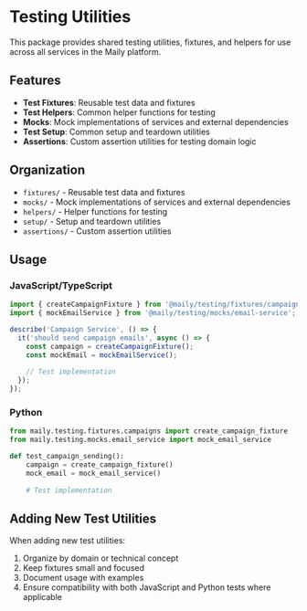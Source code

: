 # Testing Utilities

This package provides shared testing utilities, fixtures, and helpers for use across all services in the Maily platform.

## Features

- **Test Fixtures**: Reusable test data and fixtures
- **Test Helpers**: Common helper functions for testing
- **Mocks**: Mock implementations of services and external dependencies
- **Test Setup**: Common setup and teardown utilities
- **Assertions**: Custom assertion utilities for testing domain logic

## Organization

- `fixtures/` - Reusable test data and fixtures
- `mocks/` - Mock implementations of services and external dependencies
- `helpers/` - Helper functions for testing
- `setup/` - Setup and teardown utilities
- `assertions/` - Custom assertion utilities

## Usage

### JavaScript/TypeScript

```typescript
import { createCampaignFixture } from '@maily/testing/fixtures/campaigns';
import { mockEmailService } from '@maily/testing/mocks/email-service';

describe('Campaign Service', () => {
  it('should send campaign emails', async () => {
    const campaign = createCampaignFixture();
    const mockEmail = mockEmailService();
    
    // Test implementation
  });
});
```

### Python

```python
from maily.testing.fixtures.campaigns import create_campaign_fixture
from maily.testing.mocks.email_service import mock_email_service

def test_campaign_sending():
    campaign = create_campaign_fixture()
    mock_email = mock_email_service()
    
    # Test implementation
```

## Adding New Test Utilities

When adding new test utilities:
1. Organize by domain or technical concept
2. Keep fixtures small and focused
3. Document usage with examples
4. Ensure compatibility with both JavaScript and Python tests where applicable